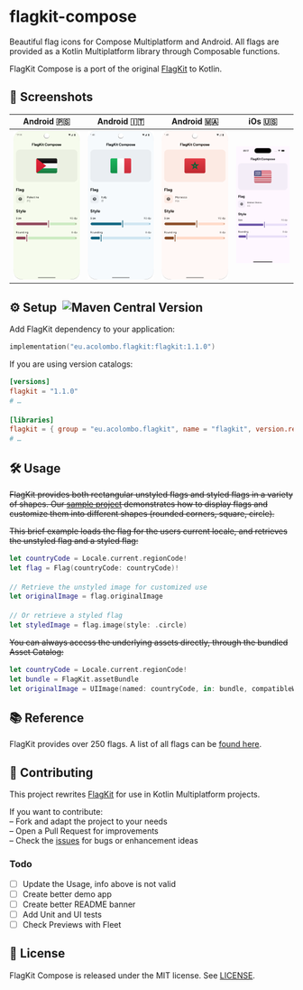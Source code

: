 # flagkit-compose &nbsp;

Beautiful flag icons for Compose Multiplatform and Android. All flags are provided as a Kotlin Multiplatform library through Composable functions.

FlagKit Compose is a port of the original [FlagKit](https://github.com/madebybowtie/FlagKit) to Kotlin.

## 📸 Screenshots

| Android 🇵🇸                                    | Android 🇮🇹                                    | Android 🇲🇦                                     | iOs 🇺🇸                                |
|-----------------------------------------------|-----------------------------------------------|-----------------------------------------------|---------------------------------------|
| ![Android-PS](docs/screenshot-android-ps.png) | ![Android-IT](docs/screenshot-android-it.png) | ![Android-MA](docs/screenshot-android-ma.png) | ![iOs-US](docs/screenshot-ios-us.png) |

## ⚙️ Setup  ![Maven Central Version](https://img.shields.io/maven-central/v/eu.acolombo.flagkit/flagkit)
Add FlagKit dependency to your application:

```gradle.kts
implementation("eu.acolombo.flagkit:flagkit:1.1.0")
```

If you are using version catalogs:

```toml
[versions]
flagkit = "1.1.0"
# …

[libraries]
flagkit = { group = "eu.acolombo.flagkit", name = "flagkit", version.ref = "flagkit" }
# …
```

## 🛠️ Usage
 ~~FlagKit provides both rectangular unstyled flags and styled flags in a variety of shapes. Our [sample project](Sources/Swift/FlagKitDemo-iOS) demonstrates how to display flags and customize them into different shapes (rounded corners, square, circle).~~

 ~~This brief example loads the flag for the users current locale, and retrieves the unstyled flag and a styled flag:~~

```swift
let countryCode = Locale.current.regionCode!
let flag = Flag(countryCode: countryCode)!

// Retrieve the unstyled image for customized use
let originalImage = flag.originalImage

// Or retrieve a styled flag
let styledImage = flag.image(style: .circle)
```

 ~~You can always access the underlying assets directly, through the bundled Asset Catalog:~~

```swift
let countryCode = Locale.current.regionCode!
let bundle = FlagKit.assetBundle
let originalImage = UIImage(named: countryCode, in: bundle, compatibleWith: nil)
```

## 📚 Reference

FlagKit provides over 250 flags. A list of all flags can be [found here](assets/Flags.md).

## 🤝 Contributing

This project rewrites [FlagKit](https://github.com/madebybowtie/FlagKit) for use in Kotlin Multiplatform projects.

If you want to contribute:  
– Fork and adapt the project to your needs  
– Open a Pull Request for improvements  
– Check the [issues](/../../issues) for bugs or enhancement ideas

### Todo

- [ ] Update the Usage, info above is not valid
- [ ] Create better demo app
- [ ] Create better README banner
- [ ] Add Unit and UI tests
- [ ] Check Previews with Fleet

## 📄 License

FlagKit Compose is released under the MIT license. See
[LICENSE](https://github.com/acolombo11/flagkit-compose/blob/master/LICENSE).
